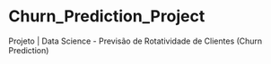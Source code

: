 # Churn_Prediction_Project
Projeto | Data Science - Previsão de Rotatividade de Clientes (Churn Prediction) 
